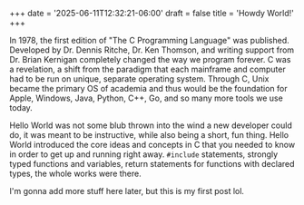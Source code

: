 +++
date = '2025-06-11T12:32:21-06:00'
draft = false
title = 'Howdy World!'
+++

In 1978, the first edition of "The C Programming Language" was published. Developed by Dr. Dennis Ritche, Dr. Ken Thomson, and writing support from Dr. Brian Kernigan completely changed the way we program forever. C was a revelation, a shift from the paradigm that each mainframe and computer had to be run on unique, separate operating system. Through C, Unix became the primary OS of academia and thus would be the foundation for Apple, Windows, Java, Python, C++, Go, and so many more tools we use today.

Hello World was not some blub thrown into the wind a new developer could do, it was meant to be instructive, while also being a short, fun thing. Hello World introduced the core ideas and concepts in C that you needed to know in order to get up and running right away. `#include` statements, strongly typed functions and variables, return statements for functions with declared types, the whole works were there.

I'm gonna add more stuff here later, but this is my first post lol.